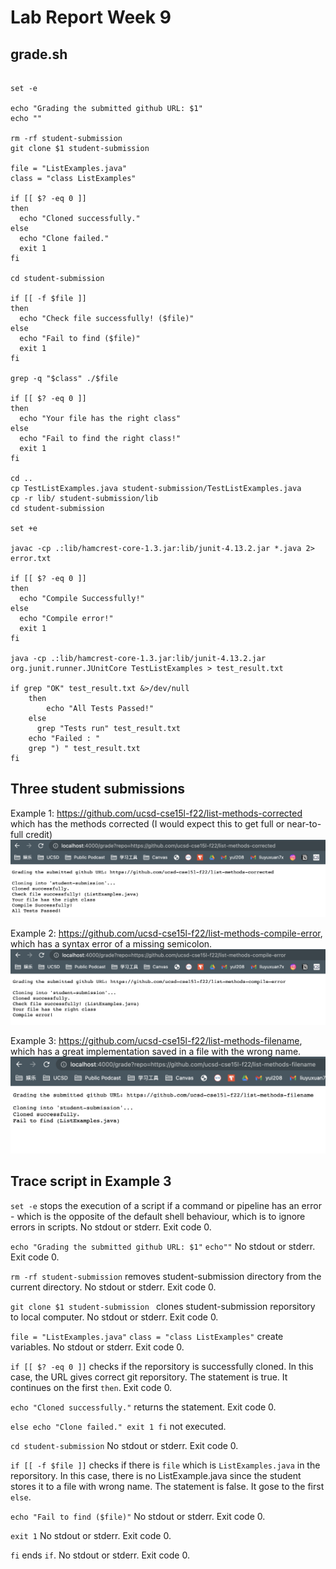 # Lab Report Week 9

## grade.sh
```

set -e

echo "Grading the submitted github URL: $1"
echo ""

rm -rf student-submission
git clone $1 student-submission 

file = "ListExamples.java"
class = "class ListExamples"

if [[ $? -eq 0 ]]
then
  echo "Cloned successfully."
else
  echo "Clone failed."
  exit 1
fi

cd student-submission

if [[ -f $file ]]
then
  echo "Check file successfully! ($file)"
else
  echo "Fail to find ($file)"
  exit 1
fi

grep -q "$class" ./$file

if [[ $? -eq 0 ]]
then
  echo "Your file has the right class"
else
  echo "Fail to find the right class!"
  exit 1
fi

cd ..
cp TestListExamples.java student-submission/TestListExamples.java
cp -r lib/ student-submission/lib
cd student-submission

set +e

javac -cp .:lib/hamcrest-core-1.3.jar:lib/junit-4.13.2.jar *.java 2> error.txt

if [[ $? -eq 0 ]]
then
  echo "Compile Successfully!"
else
  echo "Compile error!"
  exit 1
fi

java -cp .:lib/hamcrest-core-1.3.jar:lib/junit-4.13.2.jar org.junit.runner.JUnitCore TestListExamples > test_result.txt

if grep "OK" test_result.txt &>/dev/null
    then
        echo "All Tests Passed!"
    else
      grep "Tests run" test_result.txt
    echo "Failed : "
    grep ") " test_result.txt
fi
```
## Three student submissions
Example 1: https://github.com/ucsd-cse15l-f22/list-methods-corrected which has the methods corrected (I would expect this to get full or near-to-full credit)
![image](./corrected.png)

Example 2: https://github.com/ucsd-cse15l-f22/list-methods-compile-error, which has a syntax error of a missing semicolon.
![image](./compile-error.png)

Example 3: https://github.com/ucsd-cse15l-f22/list-methods-filename, which has a great implementation saved in a file with the wrong name.
![image](./filename.png)

## Trace script in Example 3

`set -e` stops the execution of a script if a command or pipeline has an error - which is the opposite of the default shell behaviour, which is to ignore errors in scripts. No stdout or stderr. Exit code 0.

`echo "Grading the submitted github URL: $1"` `echo""` No stdout or stderr. Exit code 0.

`rm -rf student-submission` removes student-submission directory from the current directory. No stdout or stderr. Exit code 0.

`git clone $1 student-submission ` clones student-submission reporsitory to local computer. No stdout or stderr. Exit code 0.

`file = "ListExamples.java"` `class = "class ListExamples"` create variables. No stdout or stderr. Exit code 0.
 
`if [[ $? -eq 0 ]]` checks if the reporsitory is successfully cloned. In this case, the URL gives correct git reporsitory. The statement is true. It continues on the first `then`. Exit code 0.

`echo "Cloned successfully."` returns the statement. Exit code 0.

`else
  echo "Clone failed."
  exit 1
fi` not executed. 

`cd student-submission` No stdout or stderr. Exit code 0.

`if [[ -f $file ]]` checks if there is `file` which is `ListExamples.java` in the reporsitory. In this case, there is no ListExample.java since the student stores it to a file with wrong name. The statement is false. It gose to the first `else`.

`echo "Fail to find ($file)"` No stdout or stderr. Exit code 0.

 `exit 1` No stdout or stderr. Exit code 0.

`fi` ends `if`. No stdout or stderr. Exit code 0.
